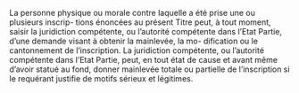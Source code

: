 La personne physique ou morale contre laquelle a été prise une ou plusieurs inscrip-
tions énoncées au présent Titre peut, à tout moment, saisir la juridiction compétente, ou
l’autorité compétente dans l’Etat Partie, d’une demande visant à obtenir la mainlevée, la mo-
dification ou le cantonnement de l’inscription.
La juridiction compétente, ou l’autorité compétente dans l’Etat Partie, peut, en
tout état de cause et avant même d’avoir statué au fond, donner mainlevée totale
ou partielle de l’inscription si le requérant justifie de motifs sérieux et
légitimes.